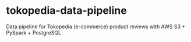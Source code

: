 # tokopedia-data-pipeline
Data pipeline for Tokopedia (e-commerce) product reviews with AWS S3 + PySpark + PostgreSQL
